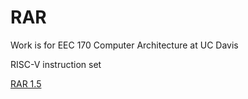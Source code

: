 # RAR
Work is for EEC 170 Computer Architecture at UC Davis

RISC-V instruction set

[RAR 1.5](https://github.com/TheThirdOne/rars)
